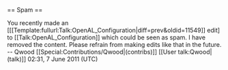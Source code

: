 == Spam ==

You recently made an [[[Template:fullurl:Talk:OpenAL_Configuration|diff=prev&oldid=11549]] edit] to [[Talk:OpenAL_Configuration]] which could be seen as spam. I have removed the content. Please refrain from making edits like that in the future. -- Qwood [[Special:Contributions/Qwood|(contribs)]] [[User talk:Qwood|(talk)]] 02:31, 7 June 2011 (UTC)
